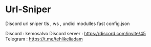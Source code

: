 # Url-Sniper
Discord url sniper tls , ws , undici modulles fast config.json 

Discord : kemosalvo 
Discord server : https://discord.com/invite/45 
Telegram : https://t.me/tehlikeliadam
